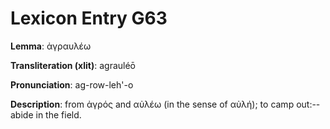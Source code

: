 # Lexicon Entry G63

**Lemma**: ἀγραυλέω

**Transliteration (xlit)**: agrauléō

**Pronunciation**: ag-row-leh'-o

**Description**:
from ἀγρός and αὐλέω (in the sense of αὐλή); to camp out:--abide in the field.
